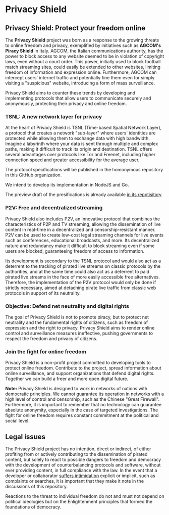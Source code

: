 # Privacy Shield

## Privacy Shield: Protect your freedom online

The **Privacy Shield** project was born as a response to the growing threats to online freedom and privacy, exemplified by initiatives such as **AGCOM's Piracy Shield** in Italy. AGCOM, the Italian communications authority, has the power to block access to any website deemed to be in violation of copyright laws, even without a court order. This power, initially used to block football match streaming sites, could easily be extended to other websites, limiting freedom of information and expression online. Furthermore, AGCOM can intercept users' internet traffic and potentially fine them even for simply visiting a "suspicious" website, introducing a form of mass surveillance.

Privacy Shield aims to counter these trends by developing and implementing protocols that allow users to communicate securely and anonymously, protecting their privacy and online freedom.

### **TSNL: A new network layer for privacy**

At the heart of Privacy Shield is TSNL (Time-based Spatial Network Layer), a protocol that creates a network "sub-layer" where users' identities are protected while allowing them to exchange data with high bandwidth. Imagine a labyrinth where your data is sent through multiple and complex paths, making it difficult to track its origin and destination. TSNL offers several advantages over protocols like Tor and Freenet, including higher connection speed and greater accessibility for the average user.

The protocol specifications will be published in the homonymous repository in this GitHub organization.

We intend to develop its implementation in NodeJS and Go.

The preview draft of the presifications is already available [in its repotisitory](https://github.com/PrivacyShield/tsnl-specification/blob/main/drafts/italian.md)

### **P2V: Free and decentralized streaming**

Privacy Shield also includes P2V, an innovative protocol that combines the characteristics of P2P and TV streaming, allowing the dissemination of live content in real-time in a decentralized and censorship-resistant manner. P2V can be used to create low-cost legal streaming channels for live events such as conferences, educational broadcasts, and more. Its decentralized nature and redundancy make it difficult to block streaming even if some users are blocked, guaranteeing freedom of access to information.

Its development is secondary to the TSNL protocol and would also act as a deterrent to the tracking of pirated live streams on classic protocols by the authorities, and at the same time could also act as a deterrent to paid pirated live streams in the face of more easily accessible free alternatives. Therefore, the implementation of the P2V protocol would only be done if strictly necessary, aimed at detaching pirate live traffic from classic web protocols in support of its neutrality.

### **Objective: Defend net neutrality and digital rights**

The goal of Privacy Shield is not to promote piracy, but to protect net neutrality and the fundamental rights of citizens, such as freedom of expression and the right to privacy. Privacy Shield aims to render online control and surveillance measures ineffective, pushing governments to respect the freedom and privacy of citizens.

### **Join the fight for online freedom**

Privacy Shield is a non-profit project committed to developing tools to protect online freedom. Contribute to the project, spread information about online surveillance, and support organizations that defend digital rights. Together we can build a freer and more open digital future.

**Note:** Privacy Shield is designed to work in networks of nations with democratic principles. We cannot guarantee its operation in networks with a high level of control and censorship, such as the Chinese "Great Firewall". Furthermore, it is important to remember that no technology can guarantee absolute anonymity, especially in the case of targeted investigations. The fight for online freedom requires constant commitment at the political and social level.

## Legal issues

The Privacy Shield project has no intention, direct or indirect, of either profiting from or actively contributing to the dissemination of pirated content, but solely to react to possible dangers to freedom and democracy with the development of counterbalancing protocols and software, without ever providing content, in full compliance with the law. In the event that a developer or collaborator [suffers intimidation](https://www.open.online/2024/10/11/luca-arnau-giornalista-perquisizione-diffamazione-giorgia-meloni-corona/) explicit or implicit, such as complaints or searches, it is important that they make it note in the discussions of this repository.

Reactions to the threat to individual freedom do not and must not depend on political ideologies but on the Enlightenment principles that formed the foundations of democracy.
